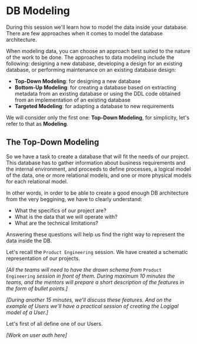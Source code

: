 # DB Modeling

During this session we'll learn how to model the data inside your database. There are few approaches when it comes to model the database architecture.

When modeling data, you can choose an approach best suited to the nature of the work to be done. The approaches to data modeling include the following: designing a new database, developing a design for an existing database, or performing maintenance on an existing database design:

* **Top-Down Modeling**: for designing a new database
* **Bottom-Up Modeling**: for creating a database based on extracting metadata from an existing database or using the DDL code obtained from an implementation of an existing database
* **Targeted Modeling**: for adapting a database to new requirements

We will consider only the first one: **Top-Down Modeling**, for simplicity, let's refer to that as **Modeling**.

## The **Top-Down Modeling**

So we have a task to create a database that will fit the needs of our project. This database has to gather information about business requirements and the internal environment, and proceeds to define processes, a logical model of the data, one or more relational models, and one or more physical models for each relational model.

In other words, in order to be able to create a good enough DB architecture from the very beggining, we have to clearly understand:

* What the specifics of our project are? 
* What is the data that we will operate with?
* What are the technical limitations?

Answering these questions will help us find the right way to represent the data inside the DB.

Let's recall the `Product Engineering` session. We have created a schematic representation of our projects.

_\[All the teams will need to have the drawn schema from_ `Product Engineering` _session in front of them. During maximum 10 minutes the teams, and the mentors will prepare a short description of the features in the form of bullet points.\]_

_\[During another 15 minutes, we'll discuss these features. And on the example of Users we'll have a practical session of creating the Logigal model of a User.\]_

Let's first of all define one of our Users.

_\[Work on user auth here\]_

